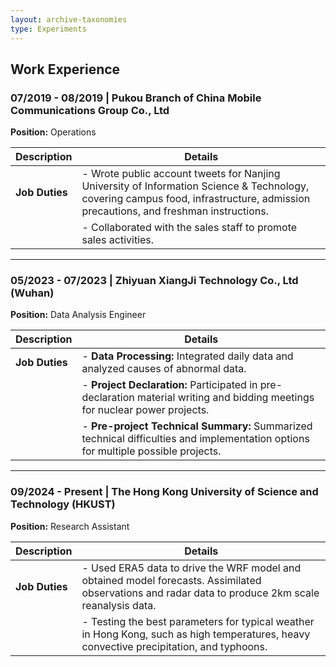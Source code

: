 ```yaml
---
layout: archive-taxonomies
type: Experiments
---
```

## Work Experience

### 07/2019 - 08/2019 | Pukou Branch of China Mobile Communications Group Co., Ltd
**Position:** Operations

| Description   | Details                                                                                 |
|---------------|-----------------------------------------------------------------------------------------|
| **Job Duties**| - Wrote public account tweets for Nanjing University of Information Science & Technology, covering campus food, infrastructure, admission precautions, and freshman instructions. |
|               | - Collaborated with the sales staff to promote sales activities.                         |

---

### 05/2023 - 07/2023 | Zhiyuan XiangJi Technology Co., Ltd (Wuhan)
**Position:** Data Analysis Engineer

| Description   | Details                                                                                     |
|---------------|---------------------------------------------------------------------------------------------|
| **Job Duties**| - **Data Processing:** Integrated daily data and analyzed causes of abnormal data.         |
|               | - **Project Declaration:** Participated in pre-declaration material writing and bidding meetings for nuclear power projects. |
|               | - **Pre-project Technical Summary:** Summarized technical difficulties and implementation options for multiple possible projects. |

---

### 09/2024 - Present | The Hong Kong University of Science and Technology (HKUST)
**Position:** Research Assistant

| Description   | Details                                                                                   |
|---------------|-------------------------------------------------------------------------------------------|
| **Job Duties**| - Used ERA5 data to drive the WRF model and obtained model forecasts. Assimilated observations and radar data to produce 2km scale reanalysis data. |
|               | - Testing the best parameters for typical weather in Hong Kong, such as high temperatures, heavy convective precipitation, and typhoons. |
